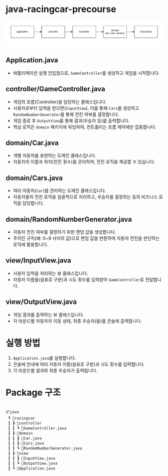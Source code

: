 # java-racingcar-precourse

![alt text](image.png)

## **Application.java**  
  - 애플리케이션 실행 진입점으로, `GameController`를 생성하고 게임을 시작합니다.

## **controller/GameController.java**  
  - 게임의 흐름(Controller)을 담당하는 클래스입니다.
  - 사용자로부터 입력을 받으면(`InputView`), 이를 통해 `Cars`를 생성하고 `RandomNumberGenerator`를 통해 전진 여부를 결정합니다.
  - 게임 종료 후 `OutputView`를 통해 결과(우승자 등)를 출력합니다.
  - 핵심 로직은 `domain` 패키지에 위임하여, 컨트롤러는 흐름 제어에만 집중합니다.

## **domain/Car.java**  
  - 개별 자동차를 표현하는 도메인 클래스입니다.
  - 자동차의 이름과 위치(전진 횟수)를 관리하며, 전진 로직을 제공할 수 있습니다.

## **domain/Cars.java**  
  - 여러 자동차(`Car`)를 관리하는 도메인 클래스입니다.
  - 자동차들의 전진 로직을 일괄적으로 처리하고, 우승자를 결정하는 등의 비즈니스 로직을 담당합니다.

## **domain/RandomNumberGenerator.java**  
  - 자동차 전진 여부를 결정하기 위한 랜덤 값을 생성합니다.
  - 주어진 규칙(예: 0~9 사이의 값)으로 랜덤 값을 반환하여 자동차 전진을 판단하는 로직에 활용합니다.

## **view/InputView.java**  
  - 사용자 입력을 처리하는 뷰 클래스입니다.
  - 자동차 이름들(쉼표로 구분)과 시도 횟수를 입력받아 `GameController`로 전달합니다.

## **view/OutputView.java**  
  - 게임 결과를 출력하는 뷰 클래스입니다.
  - 각 라운드별 자동차의 이동 상태, 최종 우승자(들)를 콘솔에 출력합니다.

# 실행 방법

1. `Application.java`를 실행합니다.
2. 콘솔에 안내에 따라 자동차 이름(쉼표로 구분)과 시도 횟수를 입력합니다.
3. 각 라운드별 결과와 최종 우승자가 출력됩니다.

# Package 구조
```

📦java
 ┗ 📂racingcar
 ┃ ┣ 📂controller
 ┃ ┃ ┗ 📜GameController.java
 ┃ ┣ 📂domain
 ┃ ┃ ┣ 📜Car.java
 ┃ ┃ ┣ 📜Cars.java
 ┃ ┃ ┗ 📜RandomNumberGenerator.java
 ┃ ┣ 📂view
 ┃ ┃ ┣ 📜InputView.java
 ┃ ┃ ┗ 📜OutputView.java
 ┃ ┗ 📜Application.java

 ```